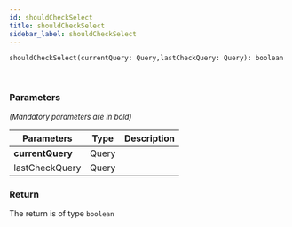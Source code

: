 ```yaml
---
id: shouldCheckSelect
title: shouldCheckSelect
sidebar_label: shouldCheckSelect
---
```


```tsx
shouldCheckSelect(currentQuery: Query,lastCheckQuery: Query): boolean
```
<br/>



### Parameters

<font size="2"><i>(Mandatory parameters are in bold)</i></font>

| Parameters | Type | Description |
| --------- | ---- | ----------- |
| **currentQuery** | Query |  |
| lastCheckQuery | Query |  |


### Return



The return is of type <code>boolean</code>